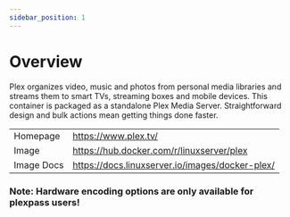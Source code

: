 ```yaml
---
sidebar_position: 1
---
```


# Overview

Plex organizes video, music and photos from personal media libraries and streams them to smart TVs, streaming boxes and mobile devices. This container is packaged as a standalone Plex Media Server. Straightforward design and bulk actions mean getting things done faster.

|            |                                                 |
| ---------- | ----------------------------------------------- |
| Homepage   | https://www.plex.tv/                            |
| Image      | https://hub.docker.com/r/linuxserver/plex       |
| Image Docs | https://docs.linuxserver.io/images/docker-plex/ |

### Note: Hardware encoding options are only available for plexpass users!
